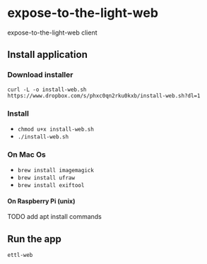 # expose-to-the-light-web
expose-to-the-light-web client

## Install application
### Download installer
`curl -L -o install-web.sh https://www.dropbox.com/s/phxc0qn2rku0kxb/install-web.sh?dl=1`

### Install
* `chmod u+x install-web.sh`
* `./install-web.sh`

### On Mac Os
* `brew install imagemagick`
* `brew install ufraw`
* `brew install exiftool`

#### On Raspberry Pi (unix)
TODO add apt install commands

## Run the app
`ettl-web`
